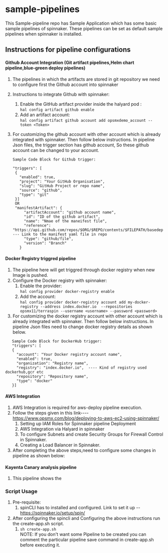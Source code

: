# sample-pipelines

This Sample-pipeline repo has Sample Application which has some basic sample pipelines of spinnaker.
These pipelines can be set as default sample pipelines when spinnaker is installed.

## Instructions for pipeline configurations

#### Github Account Integration (Git artifact pipelines,Helm chart pipeline,blue-green deploy pipelines)
1. The pipelines in which the artifacts are stored in git repository we need to configure first the Github account into spinnaker
2. Instructions to integrate Github with spinnaker:
      1. Enable the GitHub artifact provider inside the halyard pod :  
      `` hal config artifact github enable ``
      2. Add an artifact account:  
        `` hal config artifact github account add opsmxdemo_account --token <Token>  ``
3. For customizing the github account with other account which is already integrated with spinnaker. Then follow below instructions. In pipeline Json files, the      trigger section has github account, So these github account can be changed to your account.

   ```
   Sample Code Block for Github trigger:

   "triggers": [
    {
      "enabled": true,
      "project": "Your GitHub Organisation",
      "slug": "GitHub Project or repo name",
      "source": "github",
      "type": "git"
    }]
    OR
    "manifestArtifact": {
        "artifactAccount": "github account name",
        "id": "ID of the github artifact",
        "name": "Nmae of the maneifest file",
        "reference": "https://api.github.com/repos/$ORG/$REPO/contents/$FILEPATH/basedeploy.yml",  --- Link to the manifest yaml file in repo
        "type": "github/file",
        "version": "Branch"
      }
    ```
#### Docker Registry triggred  pipeline
 1. The pipeline here will get triggred through docker registry when new Image is pushed.
 2. Configure the Docker registry with spinnaker:
    1. Enable the provider:  
      ``` hal config provider docker-registry enable ```
    2. Add the account:   
      `` hal config provider docker-registry account add my-docker-registry --address index.docker.io  --repositories opsmx11/terraspin --username <username> --password <password>  ``
 3. For customizing the docker registry account with other account which is already integrated with spinnaker. Then follow below instructions. In pipeline Json       files need to change docker registry details as shown below.
 ```
    Sample Code Block for DockerHub trigger:
    "triggers": [
    {
      "account": "Your Docker registry account name",
      "enabled": true,
      "organization": "Registry name",
      "registry": "index.docker.io",  ---- Kind of registry used dockerhub,gcr etc
      "repository": "Repository name",
      "type": "docker"
    }]
 ```
 #### AWS Integration 
  1. AWS Integration is required for aws-deploy pipeline execution. 
  2. Follow the steps given in this link---- https://www.opsmx.com/blog/deploying-to-aws-ec2-using-spinnaker/ 
        1. Setting up IAM Roles for Spinnaker pipeline Deployment
        2. AWS Integration via Halyard in spinnaker
        3. To configure Subnets and create Security Groups for Firewall Control in Spinnaker.
        4. Creating a Load Balancer in Spinnaker.
  3. After completing the above steps,need to configure some changes in pipeline as shown below:
  
  
  #### Kayenta Canary analysis pipeline
   1. This pipeline shows the 
  
 ### Script Usage
1. Pre-requisite:
     1. spinCLI has to installed and configured. Link to set it up -- https://spinnaker.io/setup/spin/
2. After configuring the spincli and Configuring the above instructions run the create-app.sh script.
     1.  ``` sh create-app.sh   ```  
NOTE: If you don't want some Pipeline to be created you can comment the particular pipeline save command in create-app.sh before executing it.
